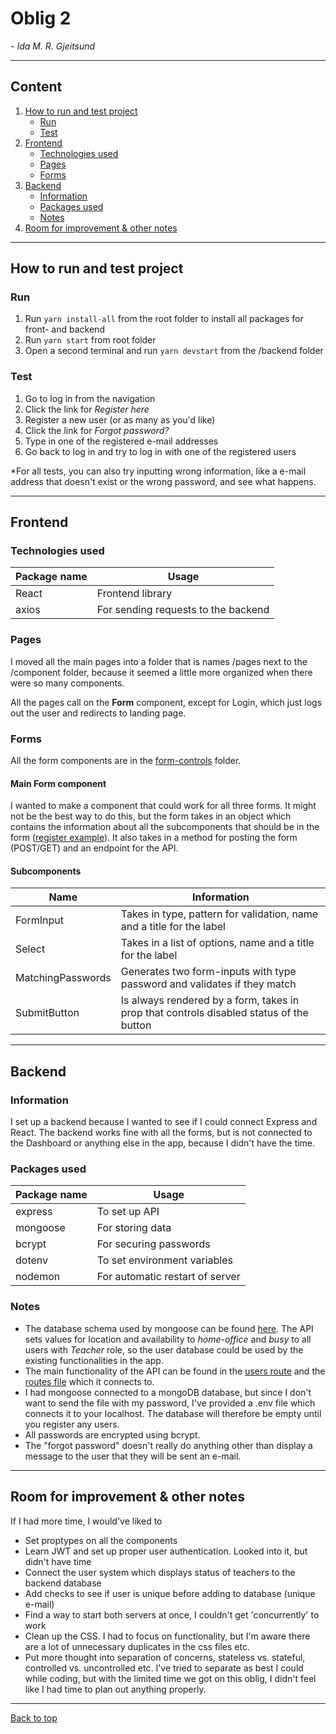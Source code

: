 # Oblig 2

_- Ida M. R. Gjeitsund_

---

## Content

1. [How to run and test project](#how-to-run-and-test-project)
    - [Run](#run)
    - [Test](#test)
2. [Frontend](#frontend)
    - [Technologies used](#technologies-used)
    - [Pages](#pages)
    - [Forms](#forms)
3. [Backend](#backend)
    - [Information](#information)
    - [Packages used](#packages-used)
    - [Notes](#notes)
4. [Room for improvement & other notes](#room-for-improvement-&-other-notes)

---

## How to run and test project

### Run

1. Run `yarn install-all` from the root folder to install all packages for front- and backend
2. Run `yarn start` from root folder
3. Open a second terminal and run `yarn devstart` from the /backend folder

### Test

1. Go to log in from the navigation
2. Click the link for _Register here_
3. Register a new user (or as many as you'd like)
4. Click the link for _Forgot password?_
5. Type in one of the registered e-mail addresses
6. Go back to log in and try to log in with one of the registered users

\*For all tests, you can also try inputting wrong information, like a e-mail address that doesn't exist or the wrong password, and see what happens.

---

## Frontend

### Technologies used

| Package name | Usage                               |
| ------------ | ----------------------------------- |
| React        | Frontend library                    |
| axios        | For sending requests to the backend |

### Pages

I moved all the main pages into a folder that is names /pages next to the /component folder, because it seemed a little more organized when there were so many components.

All the pages call on the **Form** component, except for Login, which just logs out the user and redirects to landing page.

### Forms

All the form components are in the [form-controls](./src/components/form-controls) folder.

#### Main Form component

I wanted to make a component that could work for all three forms. It might not be the best way to do this, but the form takes in an object which contains the information about all the subcomponents that should be in the form ([register example](./src/pages/register/formValues.json)). It also takes in a method for posting the form (POST/GET) and an endpoint for the API.

#### Subcomponents

| Name              | Information                                                                             |
| ----------------- | --------------------------------------------------------------------------------------- |
| FormInput         | Takes in type, pattern for validation, name and a title for the label                   |
| Select            | Takes in a list of options, name and a title for the label                              |
| MatchingPasswords | Generates two form-inputs with type password and validates if they match                |
| SubmitButton      | Is always rendered by a form, takes in prop that controls disabled status of the button |

---

## Backend

### Information

I set up a backend because I wanted to see if I could connect Express and React. The backend works fine with all the forms, but is not connected to the Dashboard or anything else in the app, because I didn't have the time.

### Packages used

| Package name | Usage                           |
| ------------ | ------------------------------- |
| express      | To set up API                   |
| mongoose     | For storing data                |
| bcrypt       | For securing passwords          |
| dotenv       | To set environment variables    |
| nodemon      | For automatic restart of server |

### Notes

-   The database schema used by mongoose can be found [here](./backend/models/User.js). The API sets values for location and availability to _home-office_ and _busy_ to all users with _Teacher_ role, so the user database could be used by the existing functionalities in the app.
-   The main functionality of the API can be found in the [users route](./backend/routes/user.js) and the [routes file](./backend/routes/routes.js) which it connects to.
-   I had mongoose connected to a mongoDB database, but since I don't want to send the file with my password, I've provided a .env file which connects it to your localhost. The database will therefore be empty until you register any users.
-   All passwords are encrypted using bcrypt.
-   The "forgot password" doesn't really do anything other than display a message to the user that they will be sent an e-mail.

---

## Room for improvement & other notes

If I had more time, I would've liked to

-   Set proptypes on all the components
-   Learn JWT and set up proper user authentication. Looked into it, but didn't have time
-   Connect the user system which displays status of teachers to the backend database
-   Add checks to see if user is unique before adding to database (unique e-mail)
-   Find a way to start both servers at once, I couldn't get 'concurrently' to work
-   Clean up the CSS. I had to focus on functionality, but I'm aware there are a lot of unnecessary duplicates in the css files etc.
-   Put more thought into separation of concerns, stateless vs. stateful, controlled vs. uncontrolled etc. I've tried to separate as best I could while coding, but with the limited time we got on this oblig, I didn't feel like I had time to plan out anything properly.

---

[Back to top](#oblig-2)
